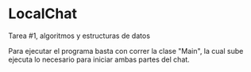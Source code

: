 # LocalChat
Tarea #1, algoritmos y estructuras de datos

Para ejecutar el programa basta con correr la clase "Main", la cual sube ejecuta lo necesario para iniciar ambas partes del chat.
